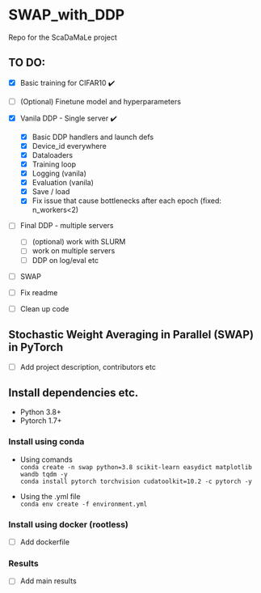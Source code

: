 # SWAP_with_DDP
Repo for the ScaDaMaLe project


## TO DO:
- [x] Basic training for CIFAR10 :heavy_check_mark:
- [ ] (Optional) Finetune model and hyperparameters
- [x] Vanila DDP - Single server :heavy_check_mark:
    - [x] Basic DDP handlers and launch defs
    - [x] Device_id everywhere 
    - [x] Dataloaders
    - [x] Training loop
    - [x] Logging (vanila)    
    - [x] Evaluation (vanila)        
    - [x] Save / load
    - [x] Fix issue that cause bottlenecks after each epoch (fixed: n_workers<2)

- [ ] Final DDP - multiple servers
    - [ ] (optional) work with SLURM
    - [ ] work on multiple servers  
    - [ ] DDP on log/eval etc     
- [ ] SWAP
- [ ] Fix readme 
- [ ] Clean up code 


## Stochastic Weight Averaging in Parallel (SWAP) in PyTorch
- [ ] Add project description, contributors etc
 
## Install dependencies etc.

- Python 3.8+ 
- Pytorch 1.7+

### Install using conda
- Using comands\
```conda create -n swap python=3.8 scikit-learn easydict matplotlib wandb tqdm -y```\
```conda install pytorch torchvision cudatoolkit=10.2 -c pytorch -y```

- Using the .yml file\
```conda env create -f environment.yml```

### Install using docker (rootless)
- [ ] Add dockerfile



### Results
- [ ] Add main results
